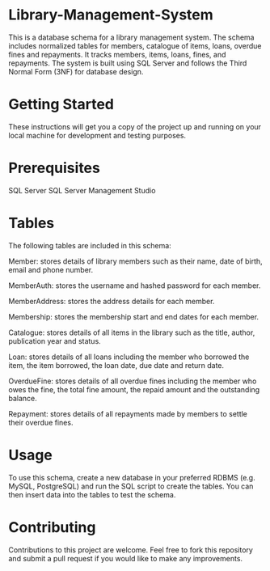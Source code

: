 # Library-Management-System
This is a database schema for a library management system. The schema includes normalized tables for members, catalogue of items, loans, overdue fines and repayments.
It tracks members, items, loans, fines, and repayments. The system is built using SQL Server and follows the Third Normal Form (3NF) for database design.

# Getting Started
These instructions will get you a copy of the project up and running on your local machine for development and testing purposes.

# Prerequisites
SQL Server
SQL Server Management Studio

# Tables
The following tables are included in this schema:

Member: stores details of library members such as their name, date of birth, email and phone number.

MemberAuth: stores the username and hashed password for each member.

MemberAddress: stores the address details for each member.

Membership: stores the membership start and end dates for each member.

Catalogue: stores details of all items in the library such as the title, author, publication year and status.

Loan: stores details of all loans including the member who borrowed the item, the item borrowed, the loan date, due date and return date.

OverdueFine: stores details of all overdue fines including the member who owes the fine, the total fine amount, the repaid amount and the outstanding balance.

Repayment: stores details of all repayments made by members to settle their overdue fines.

# Usage
To use this schema, create a new database in your preferred RDBMS (e.g. MySQL, PostgreSQL) and run the SQL script to create the tables. You can then insert data into the tables to test the schema.

# Contributing
Contributions to this project are welcome. Feel free to fork this repository and submit a pull request if you would like to make any improvements.
